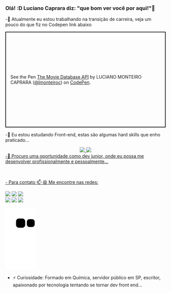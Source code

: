 ### Olá! :D Luciano Caprara diz: "que bom ver você por aqui!"🖖

 -🔭 Atualmente eu estou trabalhando na transição de carreira, veja um pouco do que fiz  no Codepen link abaixo
<p class="codepen" data-height="300" data-default-tab="html,result" data-slug-hash="MWErpdL" data-user="lmonteiroc" style="height: 300px; box-sizing: border-box; display: flex; align-items: center; justify-content: center; border: 2px solid; margin: 1em 0; padding: 1em;">
  <span>See the Pen <a href="https://codepen.io/lmonteiroc/pen/MWErpdL">
  The Movie Database API</a> by LUCIANO MONTEIRO CAPRARA (<a href="https://codepen.io/lmonteiroc">@lmonteiroc</a>)
  on <a href="https://codepen.io">CodePen</a>.</span>
<br>
  
-🌱 Eu estou estudando Front-end, estas são algumas hard skills que enho praticado...
  <div align="center">
  <a href="https://github.com/lmonteiroc">
  <img height="180em" src="https://github-readme-stats.vercel.app/api?username=lmonteiroc&show_icons=true&theme=merko&include_all_commits=true&count_private=true"/>
  <img height="180em" src="https://github-readme-stats.vercel.app/api/top-langs/?username=lmonteiroc&layout=compact&langs_count=7&theme=merko"/>
</div>
-👯 Procuro uma oportunidade como dev junior, onde eu possa me desenvolver profissionalmente e pessoalmente...
   

  ##
 
<div>
  
 <br>  - Para contato 📫 😄 Me encontre nas redes: <br>
  
<a href="UCWP8_lCJXAt3FE9Qgxfpoww" target="_blank"><img src="https://img.shields.io/badge/YouTube-FF0000? style=for-the-badge&logo=youtube&logoColor=white" target="_blank"></a>
<a href="https://instagram.com/l.monteiroc" target="_blank"><img src="https://img.shields.io/badge/-Instagram-%23E4405F?style=for-the- badge&logo=instagram&logoColor=white" target="_blank"></a>
<a href="https://www.linkedin.com/in/<https://www.linkedin.com/in/lucianomonteirocaprara/>" alt="linkedin" target="_blank"><img src="https://img.shields.io/badge/LinkedIn-%230077B5.svg?&style=flat-square&logo=linkedin&logoColor=white"></a>  
<a href="https://github.com/<https://github.com/lmonteiroc>" alt="github" target="_blank"><img src="https://img.shields.io/badge/GitHub-000000?&style=flat-square&logo=GitHub&logoColor=white"></a>
<a href="https://wa.me/<SEUNUMERO>" alt="WhatsApp" target="_blank"><img src="https://img.shields.io/badge/-WhatsApp-25d366?style=flat-square&labelColor=25d366&logo=whatsapp&logoColor=white&link=https://wa.me/<11951994876>"/></a>
<a href="mailto:<SEUEMAIL>" alt="gmail" target="_blank"><img src="https://img.shields.io/badge/-Gmail-FF0000?style=flat-square&labelColor=FF0000&logo=gmail&logoColor=white&link=mailto:<lucianomcaprara@gmail.com>" /></a>
 
  ![Animação de cobra](https://github.com/rafaballerini/rafaballerini/blob/output/github-contribution-grid-snake.svg)
  <br>
 - ⚡ Curiosidade: Formado em Química, servidor público em SP, escritor, apaixonado por tecnologia tentando se tornar dev front end...
 

 </div>
   
